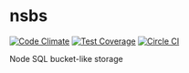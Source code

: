 # nsbs
[![Code Climate](https://codeclimate.com/github/r1cebank/nsbs/badges/gpa.svg)](https://codeclimate.com/github/r1cebank/nsbs)
[![Test Coverage](https://codeclimate.com/github/r1cebank/nsbs/badges/coverage.svg)](https://codeclimate.com/github/r1cebank/nsbs/coverage)
[![Circle CI](https://circleci.com/gh/r1cebank/nsbs.svg?style=svg)](https://circleci.com/gh/r1cebank/nsbs)

Node SQL bucket-like storage
